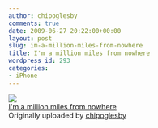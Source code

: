 ```yaml
---
author: chipoglesby
comments: true
date: 2009-06-27 20:22:00+00:00
layout: post
slug: im-a-million-miles-from-nowhere
title: I'm a million miles from nowhere
wordpress_id: 293
categories:
- iPhone
---
```


[![](http://farm4.static.flickr.com/3410/3665483253_818152551b.jpg)](http://www.flickr.com/photos/chipoglesby/3665483253/)  
[I'm a million miles from nowhere](http://www.flickr.com/photos/chipoglesby/3665483253/)  
Originally uploaded by [chipoglesby](http://www.flickr.com/people/chipoglesby/)

  

